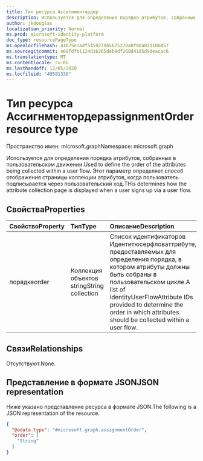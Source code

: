 ```yaml
---
title: Тип ресурса Ассигнментордер
description: Используется для определения порядка атрибутов, собранных в пользовательском движении.
author: jkdouglas
localization_priority: Normal
ms.prod: microsoft-identity-platform
doc_type: resourcePageType
ms.openlocfilehash: 41b75e1adf5459279b5675278a8f00a82110b457
ms.sourcegitcommit: e68fdfb1124d16265deb8df268d4185d9deacac6
ms.translationtype: MT
ms.contentlocale: ru-RU
ms.lasthandoff: 12/05/2020
ms.locfileid: "49581338"
---
```

# <a name="assignmentorder-resource-type"></a><span data-ttu-id="a639f-103">Тип ресурса Ассигнментордер</span><span class="sxs-lookup"><span data-stu-id="a639f-103">assignmentOrder resource type</span></span>

<span data-ttu-id="a639f-104">Пространство имен: microsoft.graph</span><span class="sxs-lookup"><span data-stu-id="a639f-104">Namespace: microsoft.graph</span></span>

<span data-ttu-id="a639f-105">Используется для определения порядка атрибутов, собранных в пользовательском движении.</span><span class="sxs-lookup"><span data-stu-id="a639f-105">Used to define the order of the attributes being collected within a user flow.</span></span> <span data-ttu-id="a639f-106">Этот параметр определяет способ отображения страницы коллекции атрибутов, когда пользователь подписывается через пользовательский ход.</span><span class="sxs-lookup"><span data-stu-id="a639f-106">THis determines how the attribute collection page is displayed when a user signs up via a user flow.</span></span>

## <a name="properties"></a><span data-ttu-id="a639f-107">Свойства</span><span class="sxs-lookup"><span data-stu-id="a639f-107">Properties</span></span>

|<span data-ttu-id="a639f-108">Свойство</span><span class="sxs-lookup"><span data-stu-id="a639f-108">Property</span></span>|<span data-ttu-id="a639f-109">Тип</span><span class="sxs-lookup"><span data-stu-id="a639f-109">Type</span></span>|<span data-ttu-id="a639f-110">Описание</span><span class="sxs-lookup"><span data-stu-id="a639f-110">Description</span></span>|
|:---|:---|:---|
|<span data-ttu-id="a639f-111">порядке</span><span class="sxs-lookup"><span data-stu-id="a639f-111">order</span></span>|<span data-ttu-id="a639f-112">Коллекция объектов string</span><span class="sxs-lookup"><span data-stu-id="a639f-112">String collection</span></span>|<span data-ttu-id="a639f-113">Список идентификаторов Идентитюсерфловаттрибуте, предоставляемых для определения порядка, в котором атрибуты должны быть собраны в пользовательском цикле.</span><span class="sxs-lookup"><span data-stu-id="a639f-113">A list of identityUserFlowAttribute IDs provided to determine the order in which attributes should be collected within a user flow.</span></span>|

## <a name="relationships"></a><span data-ttu-id="a639f-114">Связи</span><span class="sxs-lookup"><span data-stu-id="a639f-114">Relationships</span></span>

<span data-ttu-id="a639f-115">Отсутствуют.</span><span class="sxs-lookup"><span data-stu-id="a639f-115">None.</span></span>

## <a name="json-representation"></a><span data-ttu-id="a639f-116">Представление в формате JSON</span><span class="sxs-lookup"><span data-stu-id="a639f-116">JSON representation</span></span>

<span data-ttu-id="a639f-117">Ниже указано представление ресурса в формате JSON.</span><span class="sxs-lookup"><span data-stu-id="a639f-117">The following is a JSON representation of the resource.</span></span>
<!-- {
  "blockType": "resource",
  "@odata.type": "microsoft.graph.assignmentOrder"
}
-->

``` json
{
  "@odata.type": "#microsoft.graph.assignmentOrder",
  "order": [
    "String"
  ]
}
```
